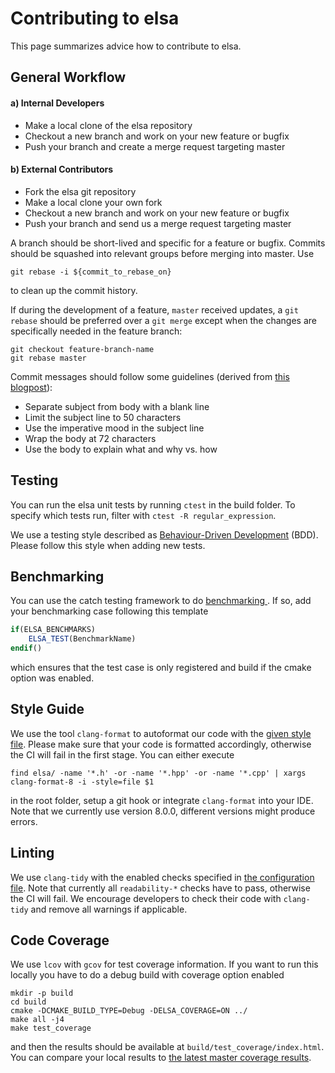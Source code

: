 # Contributing to elsa
This page summarizes advice how to contribute to elsa.

## General Workflow

#### a) Internal Developers
- Make a local clone of the elsa repository
- Checkout a new branch and work on your new feature or bugfix
- Push your branch and create a merge request targeting master

#### b) External Contributors
- Fork the elsa git repository
- Make a local clone your own fork
- Checkout a new branch and work on your new feature or bugfix
- Push your branch and send us a merge request targeting master

A branch should be short-lived and specific for a feature or bugfix. Commits should be squashed
into relevant groups before merging into master. Use
```
git rebase -i ${commit_to_rebase_on}
```
to clean up the commit history.

If during the development of a feature, `master` received updates, a `git rebase` should be preferred
over a `git merge` except when the changes are specifically needed in the feature branch:
```
git checkout feature-branch-name
git rebase master
```

Commit messages should follow some guidelines (derived from [this
blogpost](https://chris.beams.io/posts/git-commit/)):

- Separate subject from body with a blank line
- Limit the subject line to 50 characters
- Use the imperative mood in the subject line
- Wrap the body at 72 characters
- Use the body to explain what and why vs. how

## Testing
You can run the elsa unit tests by running `ctest` in the build folder. To specify which tests run,
filter with `ctest -R regular_expression`.

We use a testing style described as [Behaviour-Driven
Development](https://github.com/catchorg/Catch2/blob/master/docs/tutorial.md#bdd-style) (BDD). Please
follow this style when adding new tests.

## Benchmarking
You can use the catch testing framework to do [benchmarking
](https://github.com/catchorg/Catch2/blob/master/docs/benchmarks.md). If so, add your benchmarking
case following this template
```cmake
if(ELSA_BENCHMARKS)
    ELSA_TEST(BenchmarkName)
endif()
```
which ensures that the test case is only registered and build if the cmake option was
enabled.

## Style Guide
We use the tool `clang-format` to autoformat our code with the [given style
file](.clang-format). Please make sure that your code is formatted accordingly, otherwise the CI
will fail in the first stage. You can either execute
```
find elsa/ -name '*.h' -or -name '*.hpp' -or -name '*.cpp' | xargs clang-format-8 -i -style=file $1
```
in the root folder, setup a git hook or integrate `clang-format` into your IDE. Note that we
currently use version 8.0.0, different versions might produce errors.

## Linting
We use `clang-tidy` with the enabled checks specified in [the configuration file](.clang-tidy). Note
that currently all `readability-*` checks have to pass, otherwise the CI will fail. We encourage
developers to check their code with `clang-tidy` and remove all warnings if applicable.

## Code Coverage
We use `lcov` with `gcov` for test coverage information. If you want to run this locally you have to
do a debug build with coverage option enabled
```
mkdir -p build
cd build
cmake -DCMAKE_BUILD_TYPE=Debug -DELSA_COVERAGE=ON ../
make all -j4
make test_coverage
```
and then the results should be available at `build/test_coverage/index.html`. You can compare your
local results to [the latest master coverage results](https://ip.campar.in.tum.de/elsacoverage/).
